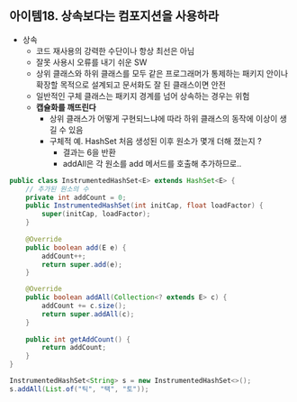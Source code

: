 ## 아이템18. 상속보다는 컴포지션을 사용하라
* 상속
	* 코드 재사용의 강력한 수단이나 항상 최선은 아님
	* 잘못 사용시 오류를 내기 쉬운 SW
	* 상위 클래스와 하위 클래스를 모두 같은 프로그래머가 통제하는 패키지 안이나 확장할 목적으로 설계되고 문서화도 잘 된 클래스이면 안전
	* 일반적인 구체 클래스는 패키지 경계를 넘어 상속하는 경우는 위험
	* **캡슐화를 깨뜨린다**
		* 상위 클래스가 어떻게 구현되느냐에 따라 하위 클래스의 동작에 이상이 생길 수 있음
		* 구체적 예. HashSet 처음 생성된 이후 원소가 몇개 더해 졌는지 ?
			* 결과는 6을 반환
			* addAll은 각 원소를 add 메서드를 호출해 추가하므로..
```java
public class InstrumentedHashSet<E> extends HashSet<E> {
	// 추가된 원소의 수
	private int addCount = 0;
	public InstrumentedHashSet(int initCap, float loadFactor) {
		super(initCap, loadFactor);
	}
	
	@Override
	public boolean add(E e) {
		addCount++;
		return super.add(e);
	}

	@Override
	public boolean addAll(Collection<? extends E> c) {
		addCount += c.size();
		return super.addAll(c);
	}
	 
	public int getAddCount() {
		return addCount;
	}
}
```
```java
InstrumentedHashSet<String> s = new InstrumentedHashSet<>();
s.addAll(List.of("틱", "택", "토"));
```
		
<!--stackedit_data:
eyJoaXN0b3J5IjpbMjEwMDEyMjA3MF19
-->